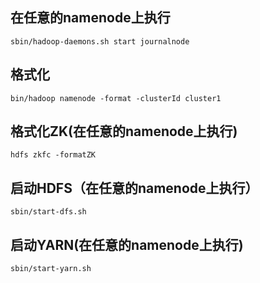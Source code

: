 ## 在任意的namenode上执行

``` shell
sbin/hadoop-daemons.sh start journalnode
```

## 格式化
```
bin/hadoop namenode -format -clusterId cluster1
```

## 格式化ZK(在任意的namenode上执行)
```
hdfs zkfc -formatZK
```

## 启动HDFS（在任意的namenode上执行）
```
sbin/start-dfs.sh
```
## 启动YARN(在任意的namenode上执行)
```
sbin/start-yarn.sh
```